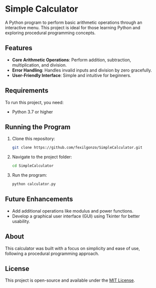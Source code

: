 
# Simple Calculator

A Python program to perform basic arithmetic operations through an interactive menu. This project is ideal for those learning Python and exploring procedural programming concepts.

## Features
- **Core Arithmetic Operations**: Perform addition, subtraction, multiplication, and division.
- **Error Handling**: Handles invalid inputs and division by zero gracefully.
- **User-Friendly Interface**: Simple and intuitive for beginners.

## Requirements
To run this project, you need:
- Python 3.7 or higher

## Running the Program
1. Clone this repository:
   ```bash
   git clone https://github.com/fexilgonzo/SimpleCalculator.git
   ```
2. Navigate to the project folder:
   ```bash
   cd SimpleCalculator
   ```
3. Run the program:
   ```bash
   python calculator.py
   ```

## Future Enhancements
- Add additional operations like modulus and power functions.
- Develop a graphical user interface (GUI) using Tkinter for better usability.

## About
This calculator was built with a focus on simplicity and ease of use, following a procedural programming approach.

## License
This project is open-source and available under the [MIT License](LICENSE).
